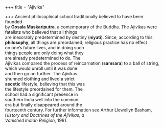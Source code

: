 +++
title = "Ajivika"

+++
Ancient philosophical school traditionally believed to have been founded  
by **Gosala Maskariputra**, a contemporary of the Buddha. The Ajivikas were  
fatalists who believed that all things  
are inexorably predetermined by destiny (**niyati**). Since, according to this  
**philosophy**, all things are preordained, religious practice has no effect  
on one’s future lives, and in doing such  
things people are only doing what they  
are already predetermined to do. The  
Ajivikas compared the process of reincarnation (**samsara**) to a ball of string,  
which would unroll until it was done  
and then go no further. The Ajivikas  
shunned clothing and lived a strict  
**ascetic** lifestyle, believing that this was  
the lifestyle preordained for them. The  
school had a significant presence in  
southern India well into the common  
era but finally disappeared around the  
fourteenth century. For further information see Arthur Llewellyn Basham,  
*History and Doctrines of the Ajivikas, a*  
*Vanished Indian Religion*, 1981.